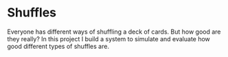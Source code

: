 # Shuffles
Everyone has different ways of shuffling a deck of cards. But how good are they 
really? In this project I build a system to simulate and evaluate how good different 
types of shuffles are.